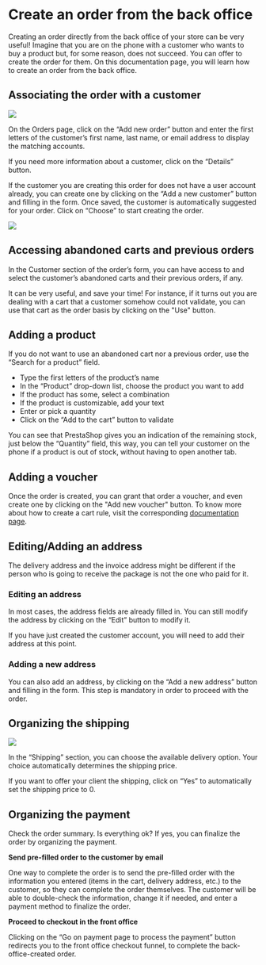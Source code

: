 # Create an order from the back office

Creating an order directly from the back office of your store can be very useful! Imagine that you are on the phone with a customer who wants to buy a product but, for some reason, does not succeed. You can offer to create the order for them. On this documentation page, you will learn how to create an order from the back office.

## **Associating the order with a customer**

![](https://lh3.googleusercontent.com/XyUVQ0sOcGjUekkxPstTuT95okpOssMbA1pNoptGM6dp8t5Q0DvqIG9DbDMx9cPofCewLvtLsz4tZKWqGWaBF0nsDIcO-EgicnhG-oAv23Edn2QfHAdxAHuqwWnMjnWdHPElopCU)

On the Orders page, click on the “Add new order” button and enter the first letters of the customer’s first name, last name, or email address to display the matching accounts.

If you need more information about a customer, click on the “Details” button.

If the customer you are creating this order for does not have a user account already, you can create one by clicking on the “Add a new customer” button and filling in the form. Once saved, the customer is automatically suggested for your order. Click on “Choose” to start creating the order. 

![](https://lh4.googleusercontent.com/RBsGvXDRFEuigb2Yo1ptZX9z9lNFOizeqflpdytdJ-j1E4Cp1HiPy3zs6gf2-Gyaolc39PmKGLpEoA7LcKH9PRbzotnHbJlntwZUiHxfOvZmjneTJvu4lQsQ5zVCDLGnQkr18h98)

## **Accessing abandoned carts and previous orders**

In the Customer section of the order’s form, you can have access to and select the customer’s abandoned carts and their previous orders, if any.

It can be very useful, and save your time! For instance, if it turns out you are dealing with a cart that a customer somehow could not validate, you can use that cart as the order basis by clicking on the "Use" button.

## **‌Adding a product**

If you do not want to use an abandoned cart nor a previous order, use the “Search for a product” field.

* Type the first letters of the product’s name
* In the “Product” drop-down list, choose the product you want to add 
* If the product has some, select a combination
* If the product is customizable, add your text
* Enter or pick a quantity 
* Click on the “Add to the cart” button to validate

You can see that PrestaShop gives you an indication of the remaining stock, just below the “Quantity” field, this way, you can tell your customer on the phone if a product is out of stock, without having to open another tab. 

## **‌Adding a voucher**

Once the order is created, you can grant that order a voucher, and even create one by clicking on the "Add new voucher" button. To know more about how to create a cart rule, visit the corresponding [documentation page](https://app.gitbook.com/@prestashop/s/english-documentation-1-7/user-guide/selling/managing-catalog/managing-discounts/cart-rules).

## **Editing/Adding an address ‌**

The delivery address and the invoice address might be different if the person who is going to receive the package is not the one who paid for it. 

### **Editing an address**

In most cases, the address fields are already filled in. You can still modify the address by clicking on the “Edit” button to modify it.  
  
If you have just created the customer account, you will need to add their address at this point.

### **Adding a new address**

You can also add an address, by clicking on the “Add a new address” button and filling in the form. This step is mandatory in order to proceed with the order.

## **Organizing the shipping**

![](https://lh5.googleusercontent.com/92b4c-zKguIcKZEt4cgy8pQ2DQx-lhnEZiYWB_zMXKQBMNxIegbK22eGXjY3YIJqYUT29zRhEFWC9-uNi-1qt6vouCjyRYWFOl_-11WeQpw9d8QAcrDJhZJ-yhnHTFkHZvrd5riJ)

In the “Shipping” section, you can choose the available delivery option. Your choice automatically determines the shipping price.

If you want to offer your client the shipping, click on “Yes” to automatically set the shipping price to 0. 

## **Organizing the payment** 

Check the order summary. Is everything ok? If yes, you can finalize the order by organizing the payment.

**Send pre-filled order to the customer by email**

One way to complete the order is to send the pre-filled order with the information you entered \(items in the cart, delivery address, etc.\) to the customer, so they can complete the order themselves. The customer will be able to double-check the information, change it if needed, and enter a payment method to finalize the order. 

**Proceed to checkout in the front office**

Clicking on the “Go on payment page to process the payment” button redirects you to the front office checkout funnel, to complete the back-office-created order.

